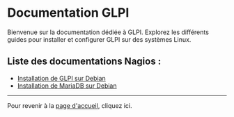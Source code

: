 <link rel="stylesheet" type="text/css" href="/assets/css/dark-theme.css">

# Documentation GLPI

Bienvenue sur la documentation dédiée à GLPI. Explorez les différents guides pour installer et configurer GLPI sur des systèmes Linux.

## Liste des documentations Nagios :

- [Installation de GLPI sur Debian](glpi)
- [Installation de MariaDB sur Debian]()

---

Pour revenir à la [page d'accueil](../../index.md), cliquez ici.

